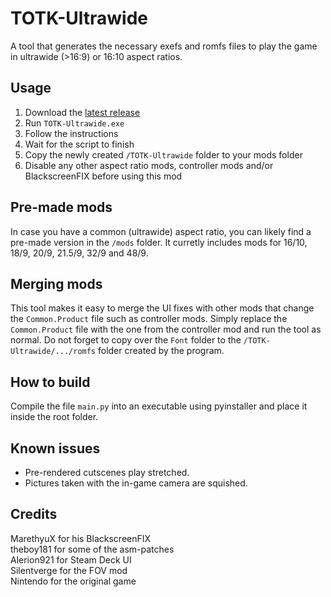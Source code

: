 # TOTK-Ultrawide
A tool that generates the necessary exefs and romfs files to play the game in ultrawide (>16:9) or 16:10 aspect ratios.
## Usage
1. Download the [latest release](https://github.com/Fruithapje21/TOTK-Ultrawide/releases/latest)
2. Run `TOTK-Ultrawide.exe`
3. Follow the instructions
4. Wait for the script to finish
5. Copy the newly created `/TOTK-Ultrawide` folder to your mods folder
6. Disable any other aspect ratio mods, controller mods and/or BlackscreenFIX before using this mod
   
## Pre-made mods
In case you have a common (ultrawide) aspect ratio, you can likely find a pre-made version in the `/mods` folder. It curretly includes mods for 16/10, 18/9, 20/9, 21.5/9, 32/9 and 48/9.
## Merging mods
This tool makes it easy to merge the UI fixes with other mods that change the `Common.Product` file such as controller mods. Simply replace the `Common.Product` file with the one from the controller mod and run the tool as normal. Do not forget to copy over the `Font` folder to the `/TOTK-Ultrawide/.../romfs` folder created by the program.
## How to build
Compile the file `main.py` into an executable using pyinstaller and place it inside the root folder.
## Known issues
* Pre-rendered cutscenes play stretched. 
* Pictures taken with the in-game camera are squished.
## Credits
MarethyuX for his BlackscreenFIX  
theboy181 for some of the asm-patches  
Alerion921 for Steam Deck UI  
Silentverge for the FOV mod  
Nintendo for the original game

